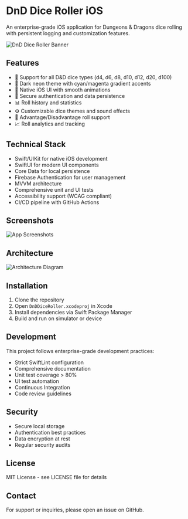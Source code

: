 # DnD Dice Roller iOS

An enterprise-grade iOS application for Dungeons & Dragons dice rolling with persistent logging and customization features.

![DnD Dice Roller Banner](./assets/banner.png)

## Features

- 🎲 Support for all D&D dice types (d4, d6, d8, d10, d12, d20, d100)
- 🌟 Dark neon theme with cyan/magenta gradient accents
- 📱 Native iOS UI with smooth animations
- 🔐 Secure authentication and data persistence
- 📊 Roll history and statistics
- ⚙️ Customizable dice themes and sound effects
- 🎯 Advantage/Disadvantage roll support
- 📈 Roll analytics and tracking

## Technical Stack

- Swift/UIKit for native iOS development
- SwiftUI for modern UI components
- Core Data for local persistence
- Firebase Authentication for user management
- MVVM architecture
- Comprehensive unit and UI tests
- Accessibility support (WCAG compliant)
- CI/CD pipeline with GitHub Actions

## Screenshots

![App Screenshots](./assets/screenshots.png)

## Architecture

![Architecture Diagram](./assets/architecture.png)

## Installation

1. Clone the repository
2. Open `DnDDiceRoller.xcodeproj` in Xcode
3. Install dependencies via Swift Package Manager
4. Build and run on simulator or device

## Development

This project follows enterprise-grade development practices:

- Strict SwiftLint configuration
- Comprehensive documentation
- Unit test coverage > 80%
- UI test automation
- Continuous Integration
- Code review guidelines

## Security

- Secure local storage
- Authentication best practices
- Data encryption at rest
- Regular security audits

## License

MIT License - see LICENSE file for details

## Contact

For support or inquiries, please open an issue on GitHub.

